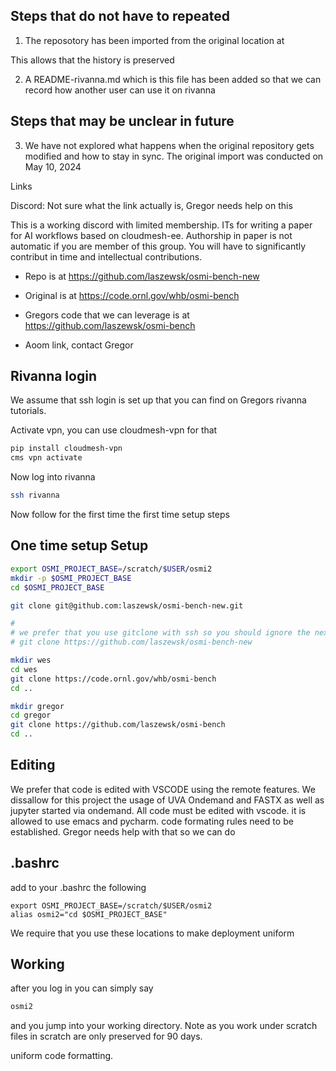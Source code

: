 
## Steps that do not have to repeated

1. The reposotory has been imported from the original location at

This allows that the history is preserved

2. A README-rivanna.md which is this file has been added so that we can record how another user can use it on rivanna

## Steps that may be unclear in future

3. We have not explored what happens when the original repository gets modified and  how to stay in sync.
   The original import was conducted on May 10, 2024

Links


Discord: Not sure what the link actually is, Gregor needs help on this


This is a working discord with limited membership. ITs for writing a
paper for AI workflows based on cloudmesh-ee. Authorship in paper is
not automatic if you are member of this group. You will have to
significantly contribut in time and intellectual contributions.

* Repo is at https://github.com/laszewsk/osmi-bench-new
* Original is at https://code.ornl.gov/whb/osmi-bench
* Gregors code that we can leverage is at https://github.com/laszewsk/osmi-bench

* Aoom link, contact Gregor

## Rivanna login

We assume that ssh login is set up that you can find on Gregors rivanna tutorials.

Activate vpn, you can use cloudmesh-vpn for that 


```bash
pip install cloudmesh-vpn
cms vpn activate
```

Now log into rivanna

```bash
ssh rivanna
```

Now follow for the first time the first time setup steps

## One time setup Setup

```bash
export OSMI_PROJECT_BASE=/scratch/$USER/osmi2
mkdir -p $OSMI_PROJECT_BASE
cd $OSMI_PROJECT_BASE

git clone git@github.com:laszewsk/osmi-bench-new.git

#
# we prefer that you use gitclone with ssh so you should ignore the next line
# git clone https://github.com/laszewsk/osmi-bench-new

mkdir wes
cd wes
git clone https://code.ornl.gov/whb/osmi-bench
cd ..

mkdir gregor
cd gregor
git clone https://github.com/laszewsk/osmi-bench
cd ..
```

## Editing

We prefer that code is edited with VSCODE using the remote
features. We dissallow for this project the usage of UVA Ondemand and
FASTX as well as jupyter started via ondemand. All code must be edited
with vscode. it is allowed to use emacs and pycharm. code formating
rules need to be established. Gregor needs help with that so we can do

## .bashrc

add to your .bashrc the following

```
export OSMI_PROJECT_BASE=/scratch/$USER/osmi2
alias osmi2="cd $OSMI_PROJECT_BASE"
```

We require that you use these locations to make deployment uniform

## Working

after you log in you can simply say

```bash
osmi2
```

and you jump into your working directory.
Note as you work under scratch files in scratch are only preserved for 90 days.



uniform code formatting.
